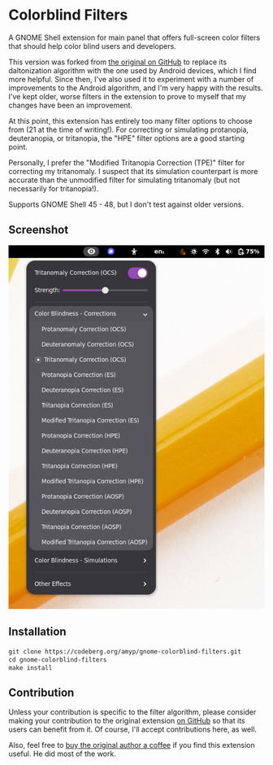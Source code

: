 # Colorblind Filters
A GNOME Shell extension for main panel that offers full-screen color filters
that should help color blind users and developers.

This version was forked from [the original on
GitHub](https://github.com/G-dH/gnome-colorblind-filters) to replace its
daltonization algorithm with the one used by Android devices, which I find more
helpful. Since then, I've also used it to experiment with a number of
improvements to the Android algorithm, and I'm very happy with the results.
I've kept older, worse filters in the extension to prove to myself that my
changes have been an improvement.

At this point, this extension has entirely too many filter options to choose
from (21 at the time of writing!). For correcting or simulating protanopia,
deuteranopia, or tritanopia, the "HPE" filter options are a good starting
point.

Personally, I prefer the "Modified Tritanopia Correction (TPE)" filter for
correcting my tritanomaly. I suspect that its simulation counterpart is more
accurate than the unmodified filter for simulating tritanomaly (but not
necessarily for tritanopia!).

Supports GNOME Shell 45 - 48, but I don't test against older versions.

## Screenshot
![Colorblind Filters menu](colorblind-filters.png)

## Installation

    git clone https://codeberg.org/amyp/gnome-colorblind-filters.git
    cd gnome-colorblind-filters
    make install

## Contribution
Unless your contribution is specific to the filter algorithm, please consider
making your contribution to the original extension [on
GitHub](https://github.com/G-dH/gnome-colorblind-filters) so that its users can
benefit from it. Of course, I'll accept contributions here, as well.

Also, feel free to [buy the original author a
coffee](https://buymeacoffee.com/georgdh) if you find this extension useful. He
did most of the work.
